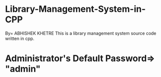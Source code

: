 # Library-Management-System-in-CPP
By= ABHISHEK KHETRE
This is a library management system source code written in cpp.


# Administrator's Default Password=> "admin"
